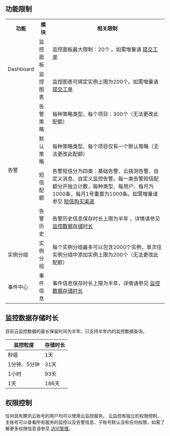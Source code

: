 ## 功能限制

<table>
	<tr>
		<th>功能</th>
		<th>模块</th>
		<th>相关限制</th>
	</tr>
	<tr>
		<td rowspan="2">Dashboard</td>
		<td>监控面板</td>
		<td>监控面板最大限制：20个 。如需增量请 <a href="https://console.cloud.tencent.com/workorder/category">提交工单</a></td>
	</tr>
	<tr>
		<td>监控图表</td>
		<td>监控图表可绑定实例上限为200个。如需增量请 <a href="https://console.cloud.tencent.com/workorder/category">提交工单</a></td>
	</tr>
	<tr>
		<td rowspan="4">告警</td>
		<td>告警策略</td>
		<td>每种策略类型、每个项目：300个（无法更改此配额）</td>
	</tr>
	<tr>
		<td>默认策略</td>
		<td>每种策略类型、每个项目仅有一个默认策略（无法更改此配额）</td>
	</tr>
	<tr>
		<td>短信配额</td>
		<td>告警短信分为四类：基础告警、云拨测告警、自定义消息、自定义监控告警。每一类告警短信配额分开独立计数，每种类型、每用户、每月为1000条，每月1号重置为1000条。如需增量请参见 <a href="https://cloud.tencent.com/document/product/248/17706#.E8.B4.AD.E4.B9.B0.E6.B8.A0.E9.81.93">短信购买渠道</a></td>
	</tr>
	<tr>
		<td>告警历史</td>
		<td>告警历史信息保存时长上限为半年 ，详情请参见 <a href="#.E7.9B.91.E6.8E.A7.E6.95.B0.E6.8D.AE.E5.AD.98.E5.82.A8.E6.97.B6.E9.95.BF">监控数据存储时长</a></td>
	</tr>
	<tr>
		<td>实例分组</td>
		<td>实例分组</td>
		<td>每个实例分组最多可以包含2000个实例，单次往实例分组中添加实例上限为200个（无法更改此配额）</td>
	</tr>
	<tr>
		<td>事件中心</td>
		<td>事件信息</td>
		<td>事件信息保存时长上限为半年，详情请参见 <a href="#.E7.9B.91.E6.8E.A7.E6.95.B0.E6.8D.AE.E5.AD.98.E5.82.A8.E6.97.B6.E9.95.BF">监控数据存储时长</a></td>
	</tr>
</table>



## 监控数据存储时长

目前云监控数据的最长保留时间为半年，只支持半年内的监控数据查询。

| 监控粒度     | 存储时长 |
| ------------ | -------- |
| 秒级         | 1天      |
| 1分钟、5分钟 | 31天     |
| 1小时        | 93天     |
| 1天          | 186天    |

## 权限控制

任何具有腾讯云账号的用户均可以使用云监控服务。
云监控有独立的权限控制，主账号可以查看所有服务的监控以及告警信息、子账号默认没有任何权限，如需了解更多权限信息请参见 [访问管理](https://cloud.tencent.com/document/product/248/45428)。
